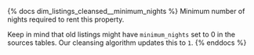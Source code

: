 {% docs dim_listings_cleansed__minimum_nights %}
Minimum number of nights required to rent this property.

Keep in mind that old listings might have `minimum_nights` set to 0 in the sources tables. Our cleansing algorithm updates this to `1`.
{% enddocs %}